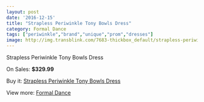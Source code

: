 ```yaml
---
layout: post
date: '2016-12-15'
title: "Strapless Periwinkle Tony Bowls Dress"
category: Formal Dance
tags: ["periwinkle","brand","unique","prom","dresses"]
image: http://img.transblink.com/7683-thickbox_default/strapless-periwinkle-tony-bowls-dress.jpg
---
```

Strapless Periwinkle Tony Bowls Dress

On Sales: **$329.99**
<a href="https://www.transblink.com/en/formal-dance/2485-strapless-periwinkle-tony-bowls-dress.html"><amp-img layout="responsive" width="600" height="600" src="//img.transblink.com/7683-thickbox_default/strapless-periwinkle-tony-bowls-dress.jpg" alt="Strapless Periwinkle Tony Bowls Dress 0" /></a>
<a href="https://www.transblink.com/en/formal-dance/2485-strapless-periwinkle-tony-bowls-dress.html"><amp-img layout="responsive" width="600" height="600" src="//img.transblink.com/7684-thickbox_default/strapless-periwinkle-tony-bowls-dress.jpg" alt="Strapless Periwinkle Tony Bowls Dress 1" /></a>

Buy it: [Strapless Periwinkle Tony Bowls Dress](https://www.transblink.com/en/formal-dance/2485-strapless-periwinkle-tony-bowls-dress.html "Strapless Periwinkle Tony Bowls Dress")

View more: [Formal Dance](https://www.transblink.com/en/6-formal-dance "Formal Dance")